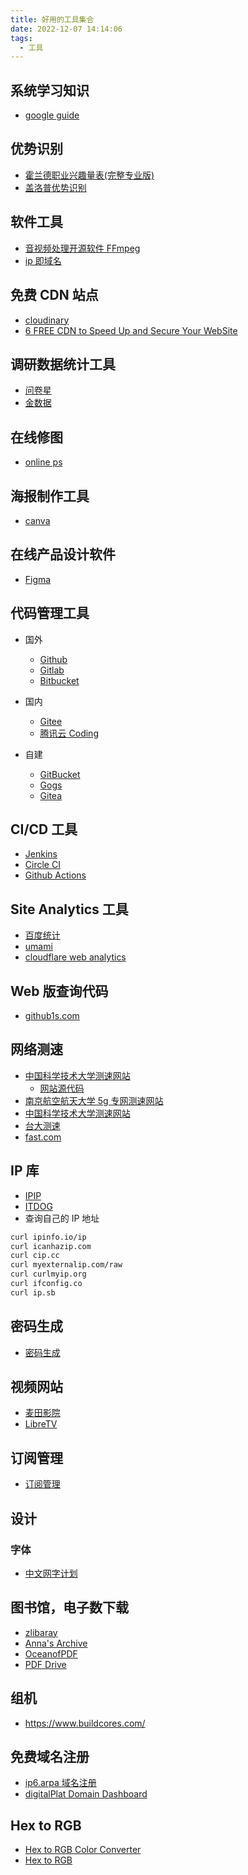 ```yaml
---
title: 好用的工具集合
date: 2022-12-07 14:14:06
tags:
  - 工具
---
```


## 系统学习知识

- [google guide](https://www.googleguide.com/category/query-input/)

## 优势识别

- [霍兰德职业兴趣量表(完整专业版)](https://www.apesk.com/holland/index.html)
- [盖洛普优势识别](https://www.jianshu.com/p/de4af98bdbfc)

## 软件工具

- [音视频处理开源软件 FFmpeg](https://ffmpeg.org/)
- [ip 即域名](https://sslip.io)

## 免费 CDN 站点

- [cloudinary](https://cloudinary.com/)
- [6 FREE CDN to Speed Up and Secure Your WebSite](https://geekflare.com/free-cdn-list/#geekflare-toc-gcore-cdn)

## 调研数据统计工具

- [问卷星](https://www.wjx.cn/)
- [金数据](https://www.jinshuju.net/)

## 在线修图

- [online ps](https://ps.gaoding.com)

## 海报制作工具

- [canva](https://www.canva.cn/)

## 在线产品设计软件

- [Figma](https://www.figma.com/)

## 代码管理工具

- 国外

  - [Github](https://github.com/)
  - [Gitlab](https://about.gitlab.com/)
  - [Bitbucket](https://bitbucket.org/)

- 国内

  - [Gitee](https://gitee.com/)
  - [腾讯云 Coding](https://coding.net/)

- 自建
  - [GitBucket](https://gitbucket.github.io/)
  - [Gogs](https://github.com/gogs/gogs)
  - [Gitea](https://github.com/go-gitea/gitea)

## CI/CD 工具

- [Jenkins](https://www.jenkins.io/)
- [Circle CI](https://circleci.com/)
- [Github Actions](https://github.com/features/actions)

## Site Analytics 工具

- [百度统计](https://tongji.baidu.com/web5/welcome/login)
- [umami](https://umami.is/)
- [cloudflare web analytics](https://www.cloudflare.com/zh-cn/web-analytics/)

## Web 版查询代码

- [github1s.com](https://github1s.com/)

## 网络测速

- [中国科学技术大学测速网站](https://test.ustc.edu.cn/)
  - [网站源代码](https://github.com/bg6cq/speedtest)
- [南京航空航天大学 5g 专网测速网站](http://speed.nuaa.edu.cn/)
- [中国科学技术大学测速网站](https://test.nju.edu.cn/)
- [台大测速](http://speed5.ntu.edu.tw/speed5/)
- [fast.com](https://fast.com/)

## IP 库

- [IPIP](https://www.ipip.net/)
- [ITDOG](https://www.itdog.cn/)
- 查询自己的 IP 地址

```sh
curl ipinfo.io/ip
curl icanhazip.com
curl cip.cc
curl myexternalip.com/raw
curl curlmyip.org
curl ifconfig.co
curl ip.sb
```

## 密码生成

- [密码生成](https://1password.com/password-generator)

## 视频网站

- [麦田影院](https://www.mtyy1.com/)
- [LibreTV](https://libretv-4hx.pages.dev/)

## 订阅管理

- [订阅管理](https://subsnotice.shenjy.workers.dev/)

## 设计

### 字体

- [中文网字计划](https://chinese-font.netlify.app/zh-cn/cdn/)

## 图书馆，电子数下载

- [zlibaray](https://zlib.by/)
- [Anna's Archive](https://annas-archive.org/)
- [OceanofPDF](https://oceanofpdf.com/)
- [PDF Drive](https://pdfdrive.webs.nf/)

## 组机

- https://www.buildcores.com/

## 免费域名注册

- [ip6.arpa 域名注册](https://tb.netassist.ua/)
- [digitalPlat Domain Dashboard](https://digitalplat.org/)

## Hex to RGB

- [Hex to RGB Color Converter](https://www.rapidtables.com/convert/color/hex-to-rgb.html)
- [Hex to RGB](https://htmlcolorcodes.com/hex-to-rgb/)
